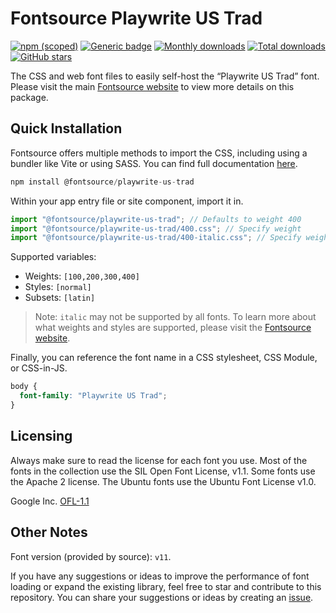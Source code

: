 # Fontsource Playwrite US Trad

[![npm (scoped)](https://img.shields.io/npm/v/@fontsource/playwrite-us-trad?color=brightgreen)](https://www.npmjs.com/package/@fontsource/playwrite-us-trad) [![Generic badge](https://img.shields.io/badge/fontsource-passing-brightgreen)](https://github.com/fontsource/fontsource) [![Monthly downloads](https://badgen.net/npm/dm/@fontsource/playwrite-us-trad)](https://github.com/fontsource/fontsource) [![Total downloads](https://badgen.net/npm/dt/@fontsource/playwrite-us-trad)](https://github.com/fontsource/fontsource) [![GitHub stars](https://img.shields.io/github/stars/fontsource/fontsource.svg?style=social&label=Star)](https://github.com/fontsource/fontsource/stargazers)

The CSS and web font files to easily self-host the “Playwrite US Trad” font. Please visit the main [Fontsource website](https://fontsource.org/fonts/playwrite-us-trad) to view more details on this package.

## Quick Installation

Fontsource offers multiple methods to import the CSS, including using a bundler like Vite or using SASS. You can find full documentation [here](https://fontsource.org/docs/getting-started/introduction).

```javascript
npm install @fontsource/playwrite-us-trad
```

Within your app entry file or site component, import it in.

```javascript
import "@fontsource/playwrite-us-trad"; // Defaults to weight 400
import "@fontsource/playwrite-us-trad/400.css"; // Specify weight
import "@fontsource/playwrite-us-trad/400-italic.css"; // Specify weight and style
```

Supported variables:
- Weights: `[100,200,300,400]`
- Styles: `[normal]`
- Subsets: `[latin]`

> Note: `italic` may not be supported by all fonts. To learn more about what weights and styles are supported, please visit the [Fontsource website](https://fontsource.org/fonts/playwrite-us-trad).

Finally, you can reference the font name in a CSS stylesheet, CSS Module, or CSS-in-JS.

```css
body {
  font-family: "Playwrite US Trad";
}
```

## Licensing
Always make sure to read the license for each font you use. Most of the fonts in the collection use the SIL Open Font License, v1.1. Some fonts use the Apache 2 license. The Ubuntu fonts use the Ubuntu Font License v1.0.

Google Inc.
[OFL-1.1](http://scripts.sil.org/OFL)

## Other Notes
Font version (provided by source): `v11`.

If you have any suggestions or ideas to improve the performance of font loading or expand the existing library, feel free to star and contribute to this repository. You can share your suggestions or ideas by creating an [issue](https://github.com/fontsource/fontsource/issues).